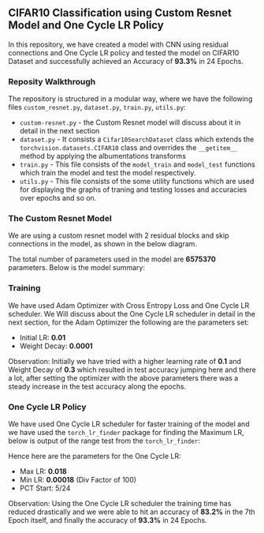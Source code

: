 ## CIFAR10 Classification using Custom Resnet Model and One Cycle LR Policy

In this repository, we have created a model with CNN using residual connections and One Cycle LR policy and tested the model on CIFAR10 Dataset and successfully achieved an Accuracy of **93.3%** in 24 Epochs.

### Reposity Walkthrough

The repository is structured in a modular way, where we have the following files `custom_resnet.py`, `dataset.py`, `train.py`,  `utils.py`:
- `custom-resnet.py`  - the Custom Resnet model will discuss about it in detail in the next section
- `dataset.py` - It consists a `Cifar10SearchDataset` class which extends the `torchvision.datasets.CIFAR10` class and overrides the `__getitem__` method by applying the albumentations transforms
- `train.py` - This file consists of the `model_train` and `model_test` functions which train the model and test the model respectively.
- `utils.py` - This file consists of the some utility functions which are used for displaying the graphs of traning and testing losses and accuracies over epochs and so on.

### The Custom Resnet Model

We are using a custom resnet model with 2 residual blocks and skip connections in the model, as shown in the below diagram.


The total number of parameters used in the model are **6575370** parameters. Below is the model summary:


### Training

We have used Adam Optimizer with Cross Entropy Loss and One Cycle LR scheduler. We Will discuss about the One Cycle LR scheduler in detail in the next section, for the Adam Optimizer the following are the parameters set:

- Initial LR: **0.01**
- Weight Decay: **0.0001**

Observation: Initially we have tried with a higher learning rate of **0.1** and Weight Decay of **0.3** which resulted in test accuracy jumping here and there a lot, after setting the optimizer with the above parameters there was a steady increase in the test accuracy along the epochs.

### One Cycle LR Policy

We have used One Cycle LR scheduler for faster training of the model and we have used the `torch_lr_finder` package for finding the Maximum LR, below is output of the range test from the `torch_lr_finder`:

Hence here are the parameters for the One Cycle LR:

- Max LR: **0.018**
- Min LR: **0.00018** (Div Factor of 100)
- PCT Start: 5/24

Observation: Using the One Cycle LR scheduler the training time has reduced drastically and we were able to hit an accuracy of **83.2%** in the 7th Epoch itself, and finally the accuracy of **93.3%** in 24 Epochs.
